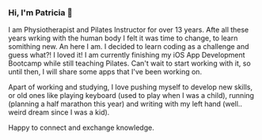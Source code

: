 ### Hi, I'm Patricia 👋

I am Physiotherapist and Pilates Instructor for over 13 years. Afte all these years wrking with the human body I felt it was time to change, to learn somithing new. An here I am.
I decided to learn coding as a challenge and guess what?! I loved it!
I am currently finishing my iOS App Development Bootcamp while still teaching Pilates.
Can't wait to start working with it, so until then, I will share some apps that I've been working on.

Apart of working and studying, I love pushing myself to develop new skills, or old ones like playing keyboard (used to play when I was a child), running (planning a half marathon this year) and writing with my left hand (well.. weird dream since I was a kid).

Happy to connect and exchange knowledge.


